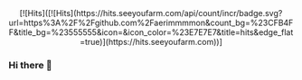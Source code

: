 <div align=center>[![Hits]([![Hits](https://hits.seeyoufarm.com/api/count/incr/badge.svg?url=https%3A%2F%2Fgithub.com%2Faerimmmmon&count_bg=%23CFB4FF&title_bg=%23555555&icon=&icon_color=%23E7E7E7&title=hits&edge_flat=true)](https://hits.seeyoufarm.com))]</div>

### Hi there 👋

<!--
**aerimmmmon/aerimmmmon** is a ✨ _special_ ✨ repository because its `README.md` (this file) appears on your GitHub profile.

Here are some ideas to get you started:

- 🔭 I’m currently working on ...
- 🌱 I’m currently learning ...
- 👯 I’m looking to collaborate on ...
- 🤔 I’m looking for help with ...
- 💬 Ask me about ...
- 📫 How to reach me: ...
- 😄 Pronouns: ...
- ⚡ Fun fact: ...
-->
